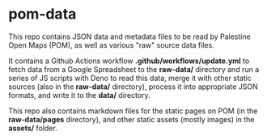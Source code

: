 # pom-data

This repo contains JSON data and metadata files to be read by Palestine Open Maps (POM), as well as various "raw" source data files.

It contains a Github Actions workflow **.github/workflows/update.yml** to fetch data from a Google Spreadsheet to the **raw-data/** directory and run a series of JS scripts with Deno to read this data, merge it with other static sources (also in the **raw-data/** directory), process it into appropriate JSON formats, and write it to the **data/** directory.

This repo also contains markdown files for the static pages on POM (in the **raw-data/pages** directory), and other static assets (mostly images) in the **assets/** folder.
